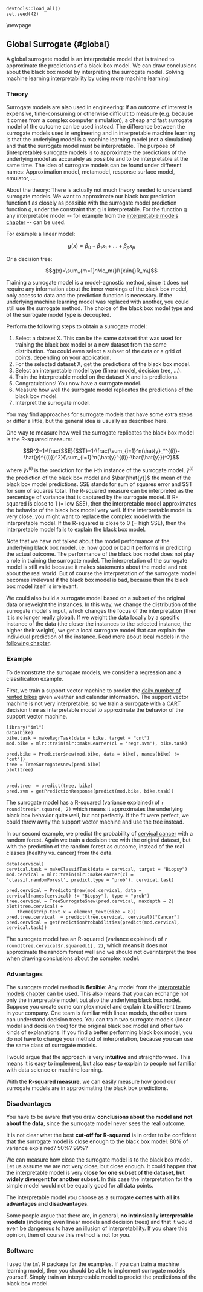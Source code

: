 ```{r, message = FALSE, warning = FALSE, echo = FALSE}
devtools::load_all()
set.seed(42)
```

\newpage

## Global Surrogate  {#global}

A global surrogate model is an interpretable model that is trained to approximate the predictions of a black box model.
We can draw conclusions about the black box model by interpreting the surrogate model.
Solving machine learning interpretability by using more machine learning!


### Theory

Surrogate models are also used in engineering:
If an outcome of interest is expensive, time-consuming or otherwise difficult to measure (e.g. because it comes from a complex computer simulation), a cheap and fast surrogate model of the outcome can be used instead. 
The difference between the surrogate models used in engineering and in interpretable machine learning is that the underlying model is a machine learning model (not a simulation) and that the surrogate model must be interpretable. 
The purpose of (interpretable) surrogate models is to approximate the predictions of the underlying model as accurately as possible and to be interpretable at the same time.
The idea of surrogate models can be found under different names:
Approximation model, metamodel, response surface model, emulator, ...

About the theory: 
There is actually not much theory needed to understand surrogate models. 
We want to approximate our black box prediction function f as closely as possible with the surrogate model prediction function g, under the constraint that g is interpretable.
For the function g any interpretable model -- for example from the [interpretable models chapter](#simple) -- can be used.

For example a linear model:

$$g(x)=\beta_0+\beta_1{}x_1{}+\ldots+\beta_p{}x_p$$

Or a decision tree:

$$g(x)=\sum_{m=1}^Mc_m{}I\{x\in{}R_m\}$$

Training a surrogate model is a model-agnostic method, since it does not require any information about the inner workings of the black box model, only access to data and the prediction function is necessary. 
If the underlying machine learning model was replaced with another, you could still use the surrogate method.
The choice of the black box model type and of the surrogate model type is decoupled.

Perform the following steps to obtain a surrogate model:

1. Select a dataset X. 
This can be the same dataset that was used for training the black box model or a new dataset from the same distribution.
You could even select a subset of the data or a grid of points, depending on your application. 
1. For the selected dataset X, get the predictions of the black box model.
1. Select an interpretable model type (linear model, decision tree, ...).
1. Train the interpretable model on the dataset X and its predictions.
1. Congratulations! You now have a surrogate model.
1. Measure how well the surrogate model replicates the predictions of the black box model.
1. Interpret the surrogate model.

You may find approaches for surrogate models that have some extra steps or differ a little, but the general idea is usually as described here.

One way to measure how well the surrogate replicates the black box model is the R-squared measure: 

$$R^2=1-\frac{SSE}{SST}=1-\frac{\sum_{i=1}^n(\hat{y}_*^{(i)}-\hat{y}^{(i)})^2}{\sum_{i=1}^n(\hat{y}^{(i)}-\bar{\hat{y}})^2}$$

where $\hat{y}_*^{(i)}$ is the prediction for the i-th instance of the surrogate model, $\hat{y}^{(i)}$ the prediction of the black box model and $\bar{\hat{y}}$ the mean of the black box model predictions.
SSE stands for sum of squares error and SST for sum of squares total. 
The R-squared measure can be interpreted as the percentage of variance that is captured by the surrogate model. 
If R-squared is close to 1 (= low SSE), then the interpretable model approximates the behavior of the black box model very well. 
If the interpretable model is very close, you might want to replace the complex model with the interpretable model.
If the R-squared is close to 0 (= high SSE), then the interpretable model fails to explain the black box model.

Note that we have not talked about the model performance of the underlying black box model, i.e. how good or bad it performs in predicting the actual outcome. 
The performance of the black box model does not play a role in training the surrogate model.
The interpretation of the surrogate model is still valid because it makes statements about the model and not about the real world.
But of course the interpretation of the surrogate model becomes irrelevant if the black box model is bad, because then the black box model itself is irrelevant.

<!-- More ideas-->
We could also build a surrogate model based on a subset of the original data or reweight the instances.
In this way, we change the distribution of the surrogate model's input, which changes the focus of the interpretation (then it is no longer really global).
If we weight the data locally by a specific instance of the data (the closer the instances to the selected instance, the higher their weight), we get a local surrogate model that can explain the individual prediction of the instance.
Read more about local models in the [following chapter](#lime).

### Example

To demonstrate the surrogate models, we consider a regression and a classification example.

First, we train a support vector machine to predict the [daily number of rented bikes](#bike-data) given weather and calendar information.
The support vector machine is not very interpretable, so we train a surrogate with a CART decision tree as interpretable model to approximate the behavior of the support vector machine.

```{r surrogate-bike, message = FALSE, warning = FALSE, echo = FALSE, fig.cap = "The terminal nodes of a surrogate tree that approximates the predictions of a support vector machine trained on the bike rental dataset. The distributions in the nodes show that the surrogate tree predicts a higher number of rented bikes when temperature is above 13 degrees Celsius and when the day was later in the 2 year period (cut point at 435 days)."}
library("iml")
data(bike)
bike.task = makeRegrTask(data = bike, target = "cnt")
mod.bike = mlr::train(mlr::makeLearner(cl = 'regr.svm'), bike.task)

pred.bike = Predictor$new(mod.bike, data = bike[, names(bike) != "cnt"])
tree = TreeSurrogate$new(pred.bike) 
plot(tree)


pred.tree  = predict(tree, bike)
pred.svm = getPredictionResponse(predict(mod.bike, bike.task))
```

The surrogate model has a R-squared (variance explained) of `r round(tree$r.squared, 2)` which means it approximates the underlying black box behavior quite well, but not perfectly.
If the fit were perfect, we could throw away the support vector machine and use the tree instead.

In our second example, we predict the probability of [cervical cancer](#cervical) with a random forest.
Again we train a decision tree with the original dataset, but with the prediction of the random forest as outcome, instead of the real classes (healthy vs. cancer) from the data.

```{r surrogate-cervical, message = FALSE, warning = FALSE, echo = FALSE, fig.cap = "The terminal nodes of a surrogate tree that approximates the predictions of a random forest trained on the cervical cancer dataset. The counts in the nodes show the frequency of the black box models classifications in the nodes."}
data(cervical)
cervical.task = makeClassifTask(data = cervical, target = "Biopsy")
mod.cervical = mlr::train(mlr::makeLearner(cl = 'classif.randomForest', predict.type = "prob"), cervical.task)

pred.cervical = Predictor$new(mod.cervical, data = cervical[names(cervical) != "Biopsy"], type = "prob")
tree.cervical = TreeSurrogate$new(pred.cervical, maxdepth = 2) 
plot(tree.cervical) + 
	theme(strip.text.x = element_text(size = 8))
pred.tree.cervical  = predict(tree.cervical, cervical)["Cancer"]
pred.cervical = getPredictionProbabilities(predict(mod.cervical, cervical.task))
```

The surrogate model has an R-squared (variance explained) of `r round(tree.cervical$r.squared[1], 2)`, which means it does not approximate the  random forest well and we should not overinterpret the tree when drawing conclusions about the complex model.

### Advantages 

The surrogate model method is **flexible**:
Any model from the [interpretable models chapter](#simple) can be used.
This also means that you can exchange not only the interpretable model, but also the underlying black box model.
Suppose you create some complex model and explain it to different teams in your company.
One team is familiar with linear models, the other team can understand decision trees.
You can train two surrogate models (linear model and decision tree) for the original black box model and offer two kinds of explanations.
If you find a better performing black box model, you do not have to change your method of interpretation, because you can use the same class of surrogate models.

I would argue that the approach is very **intuitive** and straightforward.
This means it is easy to implement, but also easy to explain to people not familiar with data science or machine learning.

With the **R-squared measure**, we can easily measure how good our surrogate models are in approximating the black box predictions. 

### Disadvantages

You have to be aware that you draw **conclusions about the model and not about the data**, since the surrogate model never sees the real outcome.

It is not clear what the best **cut-off for R-squared** is in order to be confident that the surrogate model is close enough to the black box model.
80% of variance explained? 50%? 99%?

We can measure how close the surrogate model is to the black box model. 
Let us assume we are not very close, but close enough. 
It could happen that the interpretable model is very **close for one subset of the dataset, but widely divergent for another subset**. 
In this case the interpretation for the simple model would not be equally good for all data points.

The interpretable model you choose as a surrogate **comes with all its advantages and disadvantages**. 

Some people argue that there are, in general, **no intrinsically interpretable models** (including even linear models and decision trees) and that it would even be dangerous to have an illusion of interpretability. 
If you share this opinion, then of course this method is not for you.

### Software

I used the `iml` R package for the examples.
If you can train a machine learning model, then you should be able to implement surrogate models yourself.
Simply train an interpretable model to predict the predictions of the black box model.

